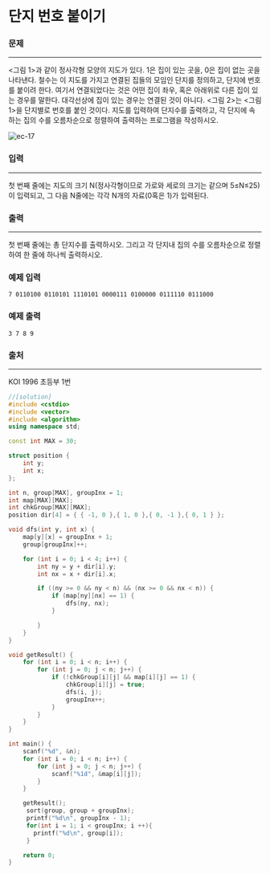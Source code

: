 # 단지 번호 붙이기

### 문제

------

<그림 1>과 같이 정사각형 모양의 지도가 있다. 1은 집이 있는 곳을, 0은 집이 없는 곳을 나타낸다. 철수는 이 지도를 가지고 연결된 집들의 모임인 단지를 정의하고, 단지에 번호를 붙이려 한다. 여기서 연결되었다는 것은 어떤 집이 좌우, 혹은 아래위로 다른 집이 있는 경우를 말한다. 대각선상에 집이 있는 경우는 연결된 것이 아니다. <그림 2>는 <그림 1>을 단지별로 번호를 붙인 것이다. 지도를 입력하여 단지수를 출력하고, 각 단지에 속하는 집의 수를 오름차순으로 정렬하여 출력하는 프로그램을 작성하시오.

![ec-17](https://s3.ap-northeast-2.amazonaws.com/alms-problem/ec-17.PNG)

 

### 입력

------

첫 번째 줄에는 지도의 크기 N(정사각형이므로 가로와 세로의 크기는 같으며 5≤N≤25)이 입력되고, 그 다음 N줄에는 각각 N개의 자료(0혹은 1)가 입력된다.

 

### 출력

------

첫 번째 줄에는 총 단지수를 출력하시오. 그리고 각 단지내 집의 수를 오름차순으로 정렬하여 한 줄에 하나씩 출력하시오.

 

### 예제 입력

```
7 0110100 0110101 1110101 0000111 0100000 0111110 0111000
```

### 예제 출력

```
3 7 8 9
```

 

### 출처

------

KOI 1996 초등부 1번 

```c++
//[solution]
#include <cstdio>
#include <vector>
#include <algorithm>
using namespace std;

const int MAX = 30;

struct position {
	int y;
	int x;
};

int n, group[MAX], groupInx = 1;
int map[MAX][MAX];
int chkGroup[MAX][MAX];
position dir[4] = { { -1, 0 },{ 1, 0 },{ 0, -1 },{ 0, 1 } };

void dfs(int y, int x) {
	map[y][x] = groupInx + 1;
	group[groupInx]++;

	for (int i = 0; i < 4; i++) {
		int ny = y + dir[i].y;
		int nx = x + dir[i].x;

		if ((ny >= 0 && ny < n) && (nx >= 0 && nx < n)) {
			if (map[ny][nx] == 1) {
				dfs(ny, nx);
			}

		}
	}
}

void getResult() {
	for (int i = 0; i < n; i++) {
		for (int j = 0; j < n; j++) {
			if (!chkGroup[i][j] && map[i][j] == 1) {
				chkGroup[i][j] = true;
				dfs(i, j);
				groupInx++;
			}
		}
	}
}

int main() {
	scanf("%d", &n);
	for (int i = 0; i < n; i++) {
		for (int j = 0; j < n; j++) {
			scanf("%1d", &map[i][j]);
		}
	}

	getResult();
	 sort(group, group + groupInx);
	 printf("%d\n", groupInx - 1);
	 for(int i = 1; i < groupInx; i ++){
	   printf("%d\n", group[i]);
	 }

	return 0;
}
```

